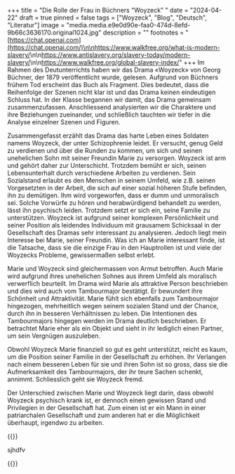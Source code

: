 +++
title = "Die Rolle der Frau in Büchners \"Woyzeck\" "
date = "2024-04-22"
draft = true
pinned = false
tags = ["Woyzeck", "Blog", "Deutsch", "Literatur"]
image = "media.media.e9e0d90e-faa0-474d-8efd-9b66c3636170.original1024.jpg"
description = ""
footnotes = "[https://chat.openai.com](https://chat.openai.com/)\n\n<https://www.walkfree.org/what-is-modern-slavery/>\n\n<https://www.antislavery.org/slavery-today/modern-slavery/>\n\n<https://www.walkfree.org/global-slavery-index/>"
+++
Im Rahmen des Deutunterrichts haben wir das Drama «Woyzeck» von Georg Büchner, der 1879 veröffentlicht wurde, gelesen. Aufgrund von Büchners frühem Tod erscheint das Buch als Fragment. Dies bedeutet, dass die Reihenfolge der Szenen nicht klar ist und das Drama keinen eindeutigen Schluss hat. In der Klasse begannen wir damit, das Drama gemeinsam zusammenzufassen. Anschliessend analysierten wir die Charaktere und ihre Beziehungen zueinander, und schließlich tauchten wir tiefer in die Analyse einzelner Szenen und Figuren. 

Zusammengefasst erzählt das Drama das harte Leben eines Soldaten namens Woyzeck, der unter Schizophrenie leidet. Er versucht, genug Geld zu verdienen und über die Runden zu kommen, um sich und seinen unehelichen Sohn mit seiner Freundin Marie zu versorgen. Woyzeck ist arm und gehört daher zur Unterschicht. Trotzdem bemüht er sich, seinen Lebensunterhalt durch verschiedene Arbeiten zu verdienen. Sein Sozialstand erlaubt es den Menschen in seinem Umfeld, wie z.B. seinen Vorgesetzten in der Arbeit, die sich auf einer sozial höheren Stufe befinden, ihn zu demütigen. Ihm wird vorgeworfen, dass er dumm und unmoralisch sei. Solche Vorwürfe zu hören und herabwürdigend behandelt zu werden, lässt ihn psychisch leiden. Trotzdem setzt er sich ein, seine Familie zu unterstützen. Woyzeck ist aufgrund seiner komplexen Persönlichkeit und seiner Position als leidendes Individuum mit grausamem Schicksaal in der Gesellschaft des Dramas sehr interessant zu analysieren. Jedoch liegt mein Interesse bei Marie, seiner Freundin. Was ich an Marie interessant finde, ist die Tatsache, dass sie die einzige Frau in den Hauptrollen ist und viele der Woyzecks Probleme, gewissermaßen selbst erlebt. 

Marie und Woyzeck sind gleichermassen von Armut betroffen. Auch Marie wird aufgrund ihres unehelichen Sohnes aus ihrem Umfeld als moralisch verwerflich beurteilt. Im Drama wird Marie als attraktive Person beschrieben und dies wird auch vom Tambourmajor bestätigt. Er bewundert ihre Schönheit und Attraktivität. Marie fühlt sich ebenfalls zum Tambourmajor hingezogen, mehrheitlich wegen seinem sozialen Stand und der Chance, durch ihn in besseren Verhältnissen zu leben. Die Intentionen des Tambourmajors hingegen werden im Drama deutlich beschrieben. Er betrachtet Marie eher als ein Objekt und sieht in ihr lediglich einen Partner, um sein Vergnügen auszuleben.

Obwohl Woyzeck Marie finanziell so gut es geht unterstützt, reicht es kaum, um die Position seiner Familie in der Gesellschaft zu erhöhen. Ihr Verlangen nach einem besseren Leben für sie und ihren Sohn ist so gross, dass sie die Aufmerksamkeit des Tambourmajors, der ihr teure Sachen schenkt, annimmt. Schliesslich geht sie Woyzeck fremd. 

Der Unterschied zwischen Marie und Woyzeck liegt darin, dass obwohl Woyzeck psychisch krank ist, er dennoch einen gewissen Stand und Privilegien in der Gesellschaft hat. Zum einen ist er ein Mann in einer patriarchalen Gesellschaft und zum anderen hat er die Möglichkeit überhaupt, irgendwo zu arbeiten. 





{{<box>}}

sjhdfv

{{</box>}}
